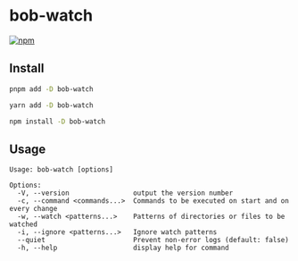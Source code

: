 # bob-watch

[![npm](https://img.shields.io/npm/v/bob-watch)](https://npm.im/bob-watch)

## Install

```sh
pnpm add -D bob-watch
```

```sh
yarn add -D bob-watch
```

```sh
npm install -D bob-watch
```

## Usage

```
Usage: bob-watch [options]

Options:
  -V, --version                output the version number
  -c, --command <commands...>  Commands to be executed on start and on every change
  -w, --watch <patterns...>    Patterns of directories or files to be watched
  -i, --ignore <patterns...>   Ignore watch patterns
  --quiet                      Prevent non-error logs (default: false)
  -h, --help                   display help for command
```
